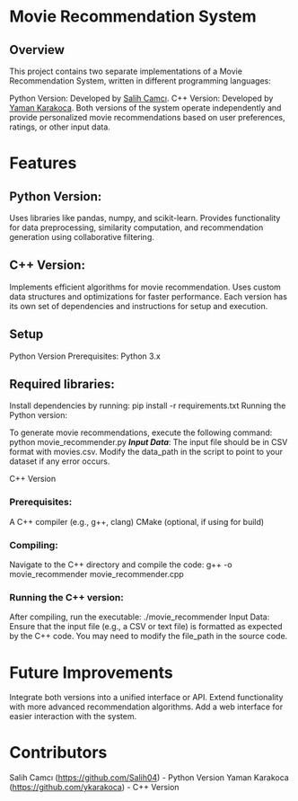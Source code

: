 # Movie Recommendation System #
## Overview
This project contains two separate implementations of a Movie Recommendation System, written in different programming languages:

Python Version: Developed by [Salih Camcı](https://github.com/Salih04).
C++ Version: Developed by [Yaman Karakoca](https://github.com/ykarakoca).
Both versions of the system operate independently and provide personalized movie recommendations based on user preferences, ratings, or other input data.

# Features

## Python Version:
Uses libraries like pandas, numpy, and scikit-learn.
Provides functionality for data preprocessing, similarity computation, and recommendation generation using collaborative filtering.

## C++ Version:
Implements efficient algorithms for movie recommendation.
Uses custom data structures and optimizations for faster performance.
Each version has its own set of dependencies and instructions for setup and execution.

## Setup
Python Version
Prerequisites:
Python 3.x

## Required libraries: 
Install dependencies by running:
pip install -r requirements.txt
Running the Python version:

To generate movie recommendations, execute the following command:
python movie_recommender.py
***Input Data***: The input file should be in CSV format with movies.csv. Modify the data_path in the script to point to your dataset if any error occurs.

C++ Version
### Prerequisites:
A C++ compiler (e.g., g++, clang)
CMake (optional, if using for build)

### Compiling:
Navigate to the C++ directory and compile the code:
g++ -o movie_recommender movie_recommender.cpp

### Running the C++ version:
After compiling, run the executable:
./movie_recommender
Input Data: Ensure that the input file (e.g., a CSV or text file) is formatted as expected by the C++ code. You may need to modify the file_path in the source code.

# Future Improvements #
Integrate both versions into a unified interface or API.
Extend functionality with more advanced recommendation algorithms.
Add a web interface for easier interaction with the system.

# Contributors #
Salih Camcı (https://github.com/Salih04) - Python Version
Yaman Karakoca (https://github.com/ykarakoca) - C++ Version

